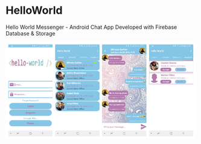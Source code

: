 # HelloWorld
Hello World Messenger - Android Chat App Developed with Firebase Database &amp; Storage


![Cover Image | 900x462](https://github.com/AdrianIordache/HelloWorld/blob/master/Hello%20World%20Photos/Cover-4.jpg)
